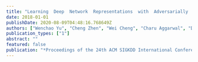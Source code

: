 ```yaml
---
title: "Learning  Deep  Network  Representations  with  Adversarially  Regularized Autoencoders"
date: 2018-01-01
publishDate: 2020-08-09T04:48:16.768649Z
authors: ["Wenchao Yu", "Cheng Zhen", "Wei Cheng", "Charu Aggarwal", "Dongjin Song", "Bo Zong", "Haifeng Chen", "Wei Wang"]
publication_types: ["1"]
abstract: ""
featured: false
publication: "*Proceedings of the 24th ACM SIGKDD International Conference on Knowledge Discovery  and  Data  Mining  (KDD)*"
---
```


